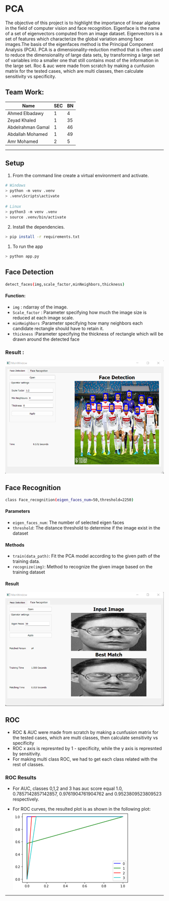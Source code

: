 # PCA
The objective of this project is to highlight the importance of linear algebra in the field of computer vision and face recognition. Eigenface is the name of a set of eigenvectors computed from an image dataset. Eigenvectors is a set of features which characterize the global variation among face images.The basis of the eigenfaces method is the Principal Component Analysis (PCA). PCA is a dimensionality-reduction method that is often used to reduce the dimensionality of large data sets, by transforming a large set of variables into a smaller one that still contains most of the information in the large set. Roc & auc were made from scratch by making a cunfusion matrix for the tested cases, which are multi classes, then calculate sensitivity vs specificity.

## Team Work:

| Name | SEC | BN |
| ----------- | ----------- | ----------- |
| Ahmed Elbadawy | 1 | 4 |
| Zeyad Khaled | 1 | 35 |
| Abdelrahman Gamal | 1 | 46 |
| Abdallah Mohamed  | 1 | 49 |
| Amr Mohamed | 2 | 5 |

----

## Setup
1. From the command line create a virtual environment and activate.
```sh
# Windows
> python -m venv .venv
> .venv\Scripts\activate

# Linux
> python3 -m venv .venv
> source .venv/bin/activate
```

2. Install the dependencies.
```sh
> pip install -r requirements.txt
```

1. To run the app
```sh
> python app.py
```
## Face Detection
```sh
detect_faces(img,scale_factor,minNeighbors,thickness)
```
#### Function:
* `img` : ndarray of the image.
* `Scale_factor` :  Parameter specifying how much the image size is reduced at each image scale.
* `minNeighbors` :Parameter specifying how many neighbors each candidate rectangle should have to retain it.
* `thickness` :Parameter specifying the thickness of rectangle which will be drawn around the detected face
### Result :
![img](images/result1.png)

## Face Recognition
```sh
class Face_recognition(eigen_faces_num=50,threshold=2250)
```

#### Parameters
* `eigen_faces_num`: The number of selected eigen faces
* `threshold`: The distance threshold to determine if the image exist in the dataset
#### Methods
* `train(data_path)`: Fit the PCA model according to the given path of the training data.
* `recognize(img)`: Method to recognize the given image based on the training dataset
#### Result
![img](images/result2.png)

## ROC 

* ROC & AUC were made from scratch by making a cunfusion matrix for the tested cases, which are multi classes, then calculate sensitivity vs specificity 
* ROC x axis is represnted by 1 - specificity, while the y axis is represnted by sensitivity.
* For making multi class ROC, we had to get each class related with the rest of classes.

### ROC Results

* For AUC, classes 0,1,2 and 3 has auc score equal 1.0, 0.7857142857142857, 0.9761904761904762 and 0.9523809523809523 respectively.

* For ROC curves, the resulted plot is as shown in the following plot:
![img](roc/roc.png)

---



